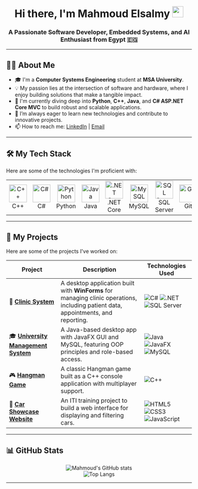 <!-- 
<div id="header" align="center">
  <img src="https://media.giphy.com/media/M9gbBd9nbDrOTu1Mqx/giphy.gif" width="100"/>
</div> 
-->

<h1 align="center">
  Hi there, I'm Mahmoud Elsalmy
  <img src="https://media.giphy.com/media/hvRJCLFzcasrR4ia7z/giphy.gif" width="30px"/>
</h1>
<h3 align="center">A Passionate Software Developer, Embedded Systems, and AI Enthusiast from Egypt 🇪🇬</h3>

---

## 👨‍💻 About Me

- 🎓 I'm a **Computer Systems Engineering** student at **MSA University**.
- 💡 My passion lies at the intersection of software and hardware, where I enjoy building solutions that make a tangible impact.
- 🚀 I'm currently diving deep into **Python**, **C++**, **Java**, and **C# ASP.NET Core MVC** to build robust and scalable applications.
- 🌱 I’m always eager to learn new technologies and contribute to innovative projects.
- 📫 How to reach me: [LinkedIn](https://www.linkedin.com/in/mahmoudelsalmy) | [Email](mailto:mahmoudelsalmy1@gmail.com)

---

## 🛠️ My Tech Stack

Here are some of the technologies I'm proficient with:

<table>
  <tr>
    <td align="center" width="96">
      <a href="#-my-tech-stack">
        <img src="https://cdn.jsdelivr.net/gh/devicons/devicon/icons/cplusplus/cplusplus-original.svg" width="48" height="48" alt="C++" />
      </a>
      <br>C++
    </td>
    <td align="center" width="96">
      <a href="#-my-tech-stack">
        <img src="https://cdn.jsdelivr.net/gh/devicons/devicon/icons/csharp/csharp-original.svg" width="48" height="48" alt="C#" />
      </a>
      <br>C#
    </td>
    <td align="center" width="96">
      <a href="#-my-tech-stack">
        <img src="https://cdn.jsdelivr.net/gh/devicons/devicon/icons/python/python-original.svg" width="48" height="48" alt="Python" />
      </a>
      <br>Python
    </td>
    <td align="center" width="96">
      <a href="#-my-tech-stack">
        <img src="https://cdn.jsdelivr.net/gh/devicons/devicon/icons/java/java-original.svg" width="48" height="48" alt="Java" />
      </a>
      <br>Java
    </td>
    <td align="center" width="96">
      <a href="#-my-tech-stack">
        <img src="https://cdn.jsdelivr.net/gh/devicons/devicon/icons/dotnetcore/dotnetcore-original.svg" width="48" height="48" alt=".NET Core" />
      </a>
      <br>.NET Core
    </td>
    <td align="center" width="96">
      <a href="#-my-tech-stack">
        <img src="https://cdn.jsdelivr.net/gh/devicons/devicon/icons/mysql/mysql-original-wordmark.svg" width="48" height="48" alt="MySQL" />
      </a>
      <br>MySQL
    </td>
    <td align="center" width="96">
      <a href="#-my-tech-stack">
        <img src="https://cdn.jsdelivr.net/gh/devicons/devicon/icons/microsoftsqlserver/microsoftsqlserver-plain-wordmark.svg" width="48" height="48" alt="SQL Server" />
      </a>
      <br>SQL Server
    </td>
     <td align="center" width="96">
      <a href="#-my-tech-stack">
        <img src="https://cdn.jsdelivr.net/gh/devicons/devicon/icons/git/git-original.svg" width="48" height="48" alt="Git" />
      </a>
      <br>Git
    </td>
  </tr>
</table>

---

## 🚀 My Projects

Here are some of the projects I've worked on:

| Project                                                      | Description                                                                                             | Technologies Used                                                                                                                              |
| ------------------------------------------------------------ | ------------------------------------------------------------------------------------------------------- | ---------------------------------------------------------------------------------------------------------------------------------------------- |
| 🏥 **[Clinic System](https://github.com/EncryptCore-Clinic-System/Clinic-System-FE)** | A desktop application built with **WinForms** for managing clinic operations, including patient data, appointments, and reporting. | ![C#](https://img.shields.io/badge/C%23-239120?style=for-the-badge&logo=c-sharp&logoColor=white) ![.NET](https://img.shields.io/badge/.NET_Framework-512BD4?style=for-the-badge&logo=.net&logoColor=white) ![SQL Server](https://img.shields.io/badge/SQL_Server-CC2927?style=for-the-badge&logo=microsoft-sql-server&logoColor=white) |
| 🎓 **[University Management System](https://github.com/mahmoudelsalmy/University-Management-System)** | A Java-based desktop app with JavaFX GUI and MySQL, featuring OOP principles and role-based access.     | ![Java](https://img.shields.io/badge/Java-ED8B00?style=for-the-badge&logo=java&logoColor=white) ![JavaFX](https://img.shields.io/badge/JavaFX-085691?style=for-the-badge&logo=java&logoColor=white) ![MySQL](https://img.shields.io/badge/MySQL-4479A1?style=for-the-badge&logo=mysql&logoColor=white) |
| 🎮 **[Hangman Game](https://github.com/mahmoudelsalmy/Hangman-game)** | A classic Hangman game built as a C++ console application with multiplayer support.                     | ![C++](https://img.shields.io/badge/C%2B%2B-00599C?style=for-the-badge&logo=c%2B%2B&logoColor=white) |
| 🚗 **[Car Showcase Website](https://github.com/mahmoudelsalmy/Car-Showcase-Website)** | An ITI training project to build a web interface for displaying and filtering cars.                       | ![HTML5](https://img.shields.io/badge/HTML5-E34F26?style=for-the-badge&logo=html5&logoColor=white) ![CSS3](https://img.shields.io/badge/CSS3-1572B6?style=for-the-badge&logo=css3&logoColor=white) ![JavaScript](https://img.shields.io/badge/JavaScript-F7DF1E?style=for-the-badge&logo=javascript&logoColor=black) |

---

## 📊 GitHub Stats

<p align="center">
  <img src="https://github-readme-stats.vercel.app/api?username=mahmoudelsalmy&show_icons=true&theme=radical&rank_icon=github" alt="Mahmoud's GitHub stats" />
  <br/>
  <img src="https://github-readme-stats.vercel.app/api/top-langs/?username=mahmoudelsalmy&layout=compact&theme=radical" alt="Top Langs" />
</p>

---
